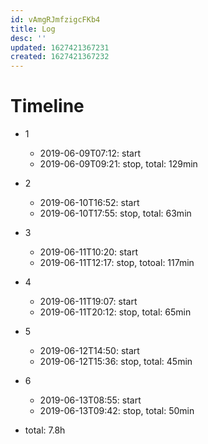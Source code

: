 ```yaml
---
id: vAmgRJmfzigcFKb4
title: Log
desc: ''
updated: 1627421367231
created: 1627421367232
---
```



# Timeline
- 1
    - 2019-06-09T07:12: start
    - 2019-06-09T09:21: stop, total: 129min
- 2
    - 2019-06-10T16:52: start
    - 2019-06-10T17:55: stop, total: 63min
- 3
    - 2019-06-11T10:20: start
    - 2019-06-11T12:17: stop, totoal: 117min
- 4
    - 2019-06-11T19:07: start
    - 2019-06-11T20:12: stop, total: 65min

- 5
    - 2019-06-12T14:50: start
    - 2019-06-12T15:36: stop, total: 45min
- 6
    - 2019-06-13T08:55: start
    - 2019-06-13T09:42: stop, total: 50min
- total: 7.8h
